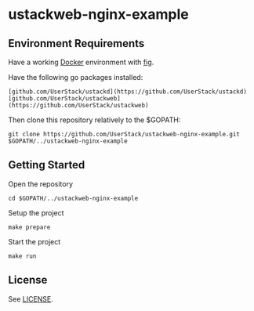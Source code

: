 # ustackweb-nginx-example

## Environment Requirements

Have a working [Docker](https://www.docker.com/) environment with [fig](http://fig.sh).

Have the following go packages installed:
    
    [github.com/UserStack/ustackd](https://github.com/UserStack/ustackd)
    [github.com/UserStack/ustackweb](https://github.com/UserStack/ustackweb)

Then clone this repository relatively to the $GOPATH:

    git clone https://github.com/UserStack/ustackweb-nginx-example.git $GOPATH/../ustackweb-nginx-example

## Getting Started

Open the repository

    cd $GOPATH/../ustackweb-nginx-example

Setup the project

    make prepare

Start the project

    make run

## License

See [LICENSE](LICENSE).
